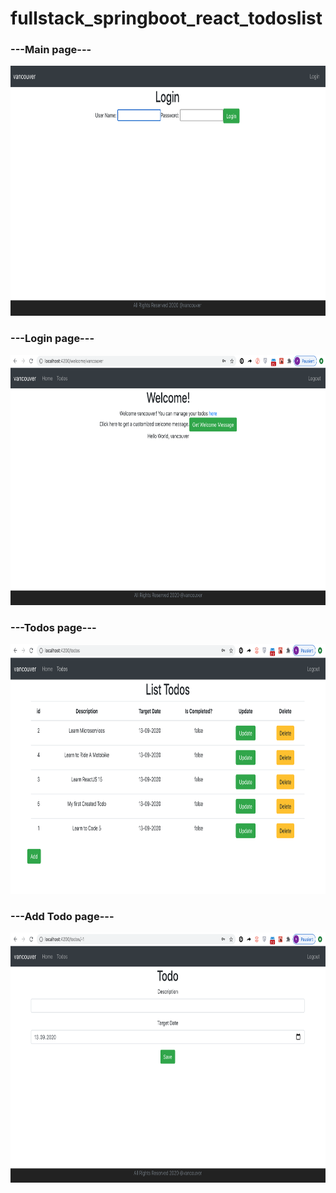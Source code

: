 # fullstack_springboot_react_todoslist
### ---Main page---
<img src="frontend/todoslist/images/homepage.png" height="400px" >

### ---Login page---
<img src="frontend/todoslist/images/Login.png" height="400px" >

### ---Todos page---
<img src="frontend/todoslist/images/todos.png" height="400px" >

### ---Add Todo page---
<img src="frontend/todoslist/images/AddTodo.png" height="400px" >
